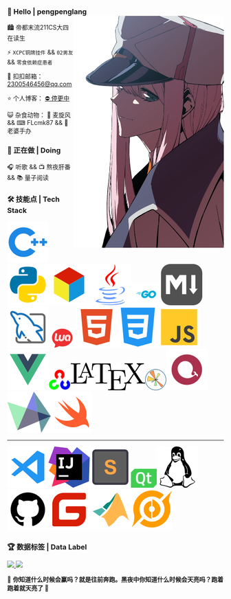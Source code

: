 

### 👋 Hello | pengpenglang<img align="right" alt="" src="./img/avatar_back-3.jpg" style="@media (min-width: 960px){display:none;}" width="350px" height="540px"/>
🏙 帝都末流211CS大四在读生

⚡ `XCPC铜牌挂件` && `02男友` && `零食依赖症患者`

💬 扣扣邮箱：[2300546456@qq.com](mailto:2300546456@qq.com)

⭐ 个人博客： [⛔ 停更中](https://pengpenglang.cn/)

😺 杂食动物： 🍦 麦旋风 && ⌨ FLcmk87 && 🎁 老婆手办

### 🎨 正在做 | Doing

🎧️ 听歌 && 📺 熬夜肝番 && 📚︎ 量子阅读

### 🛠 技能点 | Tech Stack

![](README.assets/cpp.svg)![](./img/Python.svg)![](README.assets/algorithm.svg)![](./img/java.svg)<img src="./img/go.jpg" alt="html" width="70px" />![](./img/markdown.svg)![](./img/mysql.svg)<img src="./img/lua.jpg" alt="html" width="64px" />![](./img/HTML5.svg)![](./img/css.svg)![](./img/js.svg)![](./img/Vue.svg)<img src="./img/opencv.png" height="49px" />![](./img/LaTeX.svg)<img src="./img/matplotlib.webp" height="49px" />![](./img/echarts.svg)![](./img/Highcharts.svg)![](./img/swift.svg)
***

![](./img/vscode.svg)![](./img/Idea.svg)![](./img/Sublime.svg)<img src="./img/qt.jpg"  width=60px  />![](./img/linux.svg)![](./img/github.svg)![](./img/码云.svg)![](./img/matlab.svg)![](./img/wangzhe.svg)

### 🏆  数据标签 | Data Label

<a href="https://github.com/anuraghazra/github-readme-stats">
  <img src="https://github-readme-stats.vercel.app/api?username=pengpenglang&count_private=true&show_icons=true&theme=flag-india&show_owner=true" style="width:50%!important" / >

</a>

<a href="https://github.com/anuraghazra/github-readme-stats">
  <img src="https://github-readme-stats.vercel.app/api/top-langs/?username=pengpenglang&layout=compact"/>
</a>

📢 **你知道什么时候会赢吗？就是往前奔跑。黑夜中你知道什么时候会天亮吗？跑着跑着就天亮了 🏃**

